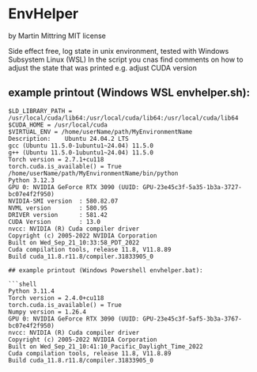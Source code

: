 # EnvHelper 

by Martin Mittring
MIT license

Side effect free, log state in unix environment, tested with Windows Subsystem Linux (WSL)
In the script you cnas find comments on how to adjust the state that was printed e.g. adjust CUDA version 

## example printout (Windows WSL envhelper.sh):

```shell
$LD_LIBRARY_PATH = /usr/local/cuda/lib64:/usr/local/cuda/lib64:/usr/local/cuda/lib64
$CUDA_HOME = /usr/local/cuda
$VIRTUAL_ENV = /home/userName/path/MyEnvironmentName
Description:    Ubuntu 24.04.2 LTS
gcc (Ubuntu 11.5.0-1ubuntu1~24.04) 11.5.0
g++ (Ubuntu 11.5.0-1ubuntu1~24.04) 11.5.0
Torch version = 2.7.1+cu118
torch.cuda.is_available() = True
/home/userName/path/MyEnvironmentName/bin/python
Python 3.12.3
GPU 0: NVIDIA GeForce RTX 3090 (UUID: GPU-23e45c3f-5a35-1b3a-3727-bc07e4f2f950)
NVIDIA-SMI version  : 580.82.07
NVML version        : 580.95
DRIVER version      : 581.42
CUDA Version        : 13.0
nvcc: NVIDIA (R) Cuda compiler driver
Copyright (c) 2005-2022 NVIDIA Corporation
Built on Wed_Sep_21_10:33:58_PDT_2022
Cuda compilation tools, release 11.8, V11.8.89
Build cuda_11.8.r11.8/compiler.31833905_0

## example printout (Windows Powershell envhelper.bat):

```shell
Python 3.11.4
Torch version = 2.4.0+cu118
torch.cuda.is_available() = True
Numpy version = 1.26.4
GPU 0: NVIDIA GeForce RTX 3090 (UUID: GPU-23e45c3f-5af5-3b3a-3767-bc07e4f2f950)
nvcc: NVIDIA (R) Cuda compiler driver
Copyright (c) 2005-2022 NVIDIA Corporation
Built on Wed_Sep_21_10:41:10_Pacific_Daylight_Time_2022
Cuda compilation tools, release 11.8, V11.8.89
Build cuda_11.8.r11.8/compiler.31833905_0

